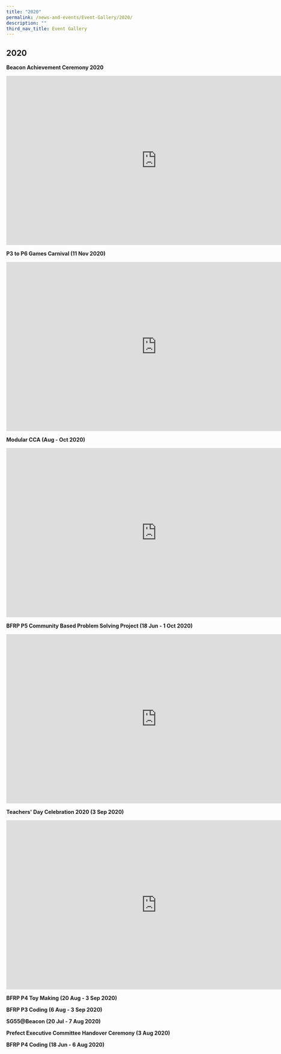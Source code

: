 ```yaml
---
title: "2020"
permalink: /news-and-events/Event-Gallery/2020/
description: ""
third_nav_title: Event Gallery
---
```

## 2020

**Beacon Achievement Ceremony 2020**
<iframe src="https://docs.google.com/presentation/d/e/2PACX-1vSPtzyyT1MYw2oOWaM0iqn4Vu4P3su6iKe0piQ32TuDt4A4rjWbfryYM8oepPnorcB5vttvxg4pVx0P/embed?start=false&amp;loop=false&amp;delayms=3000" frameborder="0" width="800" height="450" allowfullscreen="true"></iframe>

**P3 to P6 Games Carnival (11 Nov 2020)**
<iframe src="https://docs.google.com/presentation/d/e/2PACX-1vQ8Xb7oLZd2eFbm1zcoiV3p323QnLaSlt0upSqNCfBfKubO8MRKlEAXJAEc7lrNv_EzYCsVNjvi2Cds/embed?start=false&amp;loop=false&amp;delayms=3000" frameborder="0" width="800" height="450" allowfullscreen="true"></iframe>

**Modular CCA (Aug - Oct 2020)**
<iframe src="https://docs.google.com/presentation/d/e/2PACX-1vRkKmwViQ6BnosRIZskDKvFCWabLW8-nAyzkx1JZocwV3gF7neucexbIR3ofXCEK5TCyKb6mORjnBZh/embed?start=false&amp;loop=false&amp;delayms=3000" frameborder="0" width="800" height="450" allowfullscreen="true"></iframe>

**BFRP P5 Community Based Problem Solving Project (18 Jun - 1 Oct 2020)**
<iframe allowfullscreen="true" height="450" width="800" frameborder="0" src="https://docs.google.com/presentation/d/e/2PACX-1vQ_CQvj0MAfm720LqaePGBb_zuBBHujbAmtE20RZiBlG1_TTYhblmYpDV-eqrbbARNfSkCNtcYIGF9v/embed?start=false&amp;loop=false&amp;delayms=3000"></iframe>

**Teachers' Day Celebration 2020 (3 Sep 2020)**
<iframe allowfullscreen="true" height="450" width="800" frameborder="0" src="https://docs.google.com/presentation/d/e/2PACX-1vSxMPaQDxBdBd0i61cadoH494jxJfingj0XBjex9ehoL1tHYUAZxh63gmZDseVhOcPm6P7GK8BJx66G/embed?start=false&amp;loop=false&amp;delayms=3000"></iframe>

**BFRP P4 Toy Making (20 Aug - 3 Sep 2020)**


**BFRP P3 Coding (6 Aug - 3 Sep 2020)**

**SG55@Beacon (20 Jul - 7 Aug 2020)**

**Prefect Executive Committee Handover Ceremony (3 Aug 2020)**

**BFRP P4 Coding (18 Jun - 6 Aug 2020)**